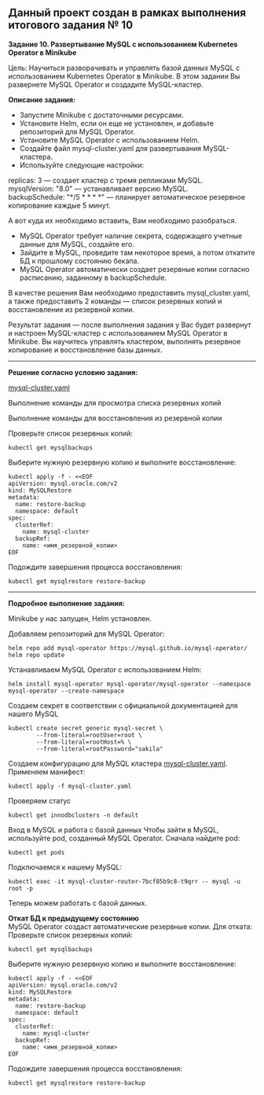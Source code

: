 **Данный проект создан в рамках выполнения итогового задания № 10**
---

**Задание 10. Развертывание MySQL с использованием Kubernetes Operator в Minikube** <br>

Цель: Научиться разворачивать и управлять базой данных MySQL с использованием Kubernetes Operator в Minikube. В этом задании Вы развернете MySQL Operator и создадите MySQL-кластер.

**Описание задания:** <br>
* Запустите Minikube с достаточными ресурсами.
* Установите Helm, если он еще не установлен, и добавьте репозиторий для MySQL Operator.
* Установите MySQL Operator с использованием Helm.
* Создайте файл mysql-cluster.yaml для развертывания MySQL-кластера.
* Используйте следующие настройки: <br>

replicas: 3 — создает кластер с тремя репликами MySQL. <br>
mysqlVersion: "8.0" — устанавливает версию MySQL. <br>
backupSchedule: "*/5 * * * *" — планирует автоматическое резервное копирование каждые 5 минут. <br>

А вот куда их необходимо вставить, Вам необходимо разобраться.

* MySQL Operator требует наличие секрета, содержащего учетные данные для MySQL, создайте его.
* Зайдите в MySQL, проведите там некоторое время, а потом откатите БД к прошлому состоянию бекапа.
* MySQL Operator автоматически создает резервные копии согласно расписанию, заданному в backupSchedule.

В качестве решения Вам необходимо предоставить mysql_cluster.yaml, а также предоставить 2 команды — список резервных копий и восстановление из резервной копии. <br>

Результат задания — после выполнения задания у Вас будет развернут и настроен MySQL-кластер с использованием MySQL Operator в Minikube. Вы научитесь управлять кластером, выполнять резервное копирование и восстановление базы данных.

---

**Решение согласно условию задания:** <br>

[mysql-cluster.yaml](https://github.com/Mahach22/final_attestation/blob/main/10/mysql-cluster.yaml)

Выполнение команды для просмотра списка резервных копий



Выполнение команды для восстановления из резервной копии

Проверьте список резервных копий:
```
kubectl get mysqlbackups
```
Выберите нужную резервную копию и выполните восстановление:
```
kubectl apply -f - <<EOF
apiVersion: mysql.oracle.com/v2
kind: MySQLRestore
metadata:
  name: restore-backup
  namespace: default
spec:
  clusterRef:
    name: mysql-cluster
  backupRef:
    name: <имя_резервной_копии>
EOF
```
Подождите завершения процесса восстановления:
```
kubectl get mysqlrestore restore-backup
```




---

**Подробное выполнение задания:** <br>

Minikube у нас запущен, Helm установлен.

Добавляем репозиторий для MySQL Operator:
```
helm repo add mysql-operator https://mysql.github.io/mysql-operator/
helm repo update
```
Устанавливаем MySQL Operator с использованием Helm:
```
helm install mysql-operator mysql-operator/mysql-operator --namespace mysql-operator --create-namespace
```



Создаем секрет в соответствии с официальной документацией для нашего MySQL 
```
kubectl create secret generic mysql-secret \
        --from-literal=rootUser=root \
        --from-literal=rootHost=% \
        --from-literal=rootPassword="sakila"
```

Создаем конфигурацию для MySQL кластера [mysql-cluster.yaml](https://github.com/Mahach22/final_attestation/blob/main/10/mysql-cluster.yaml).
Применяем манифест:
```
kubectl apply -f mysql-cluster.yaml
```
Проверяем статус
```
kubectl get innodbclusters -n default 
```


Вход в MySQL и работа с базой данных
Чтобы зайти в MySQL, используйте pod, созданный MySQL Operator. Сначала найдите pod:
```
kubectl get pods
```
Подключаемся к нашему MySQL:
```
kubectl exec -it mysql-cluster-router-7bcf85b9c8-t9qrr -- mysql -u root -p
```
Теперь можем работать с базой данных.


**Откат БД к предыдущему состоянию** <br>
MySQL Operator создаст автоматические резервные копии. Для отката:
Проверьте список резервных копий:
```
kubectl get mysqlbackups
```
Выберите нужную резервную копию и выполните восстановление:
```
kubectl apply -f - <<EOF
apiVersion: mysql.oracle.com/v2
kind: MySQLRestore
metadata:
  name: restore-backup
  namespace: default
spec:
  clusterRef:
    name: mysql-cluster
  backupRef:
    name: <имя_резервной_копии>
EOF
```
Подождите завершения процесса восстановления:
```
kubectl get mysqlrestore restore-backup
```

